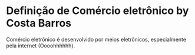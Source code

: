 # Definição de Comércio eletrônico by Costa Barros
Comércio eletrônico é desenvolvido por meios eletrônicos, especialmente pela internet (Oooohhhhhh).



